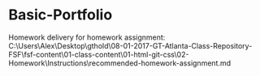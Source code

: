 # Basic-Portfolio

Homework delivery for homework assignment: C:\Users\Alex\Desktop\gthold\08-01-2017-GT-Atlanta-Class-Repository-FSF\fsf-content\01-class-content\01-html-git-css\02-Homework\Instructions\recommended-homework-assignment.md
